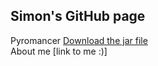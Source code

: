 ## Simon's GitHub page

Pyromancer
[Download the jar file](https://github.com/simo215d/JanuaryGame_JarFile/raw/master/Pyromancer.jar)
</br>
About me
[link to me :)]
